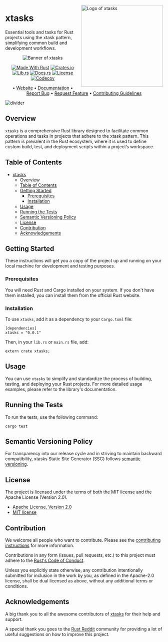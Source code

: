 <!-- markdownlint-disable MD033 MD041 -->

<img
  align="right"
  alt="Logo of xtasks"
  height="261"
  src="https://kura.pro/xtasks/images/logos/xtasks.webp"
  title="Logo of xtasks"
  width="261"
  />

<!-- markdownlint-enable MD033 MD041 -->

# xtasks

Essential tools and tasks for Rust projects using the xtask pattern, simplifying
common build and development workflows.

<!-- markdownlint-disable MD033 MD041 -->
<center>
<!-- markdownlint-enable MD033 MD041 -->

![Banner of xtasks][banner]

[![Made With Rust][made-with-rust-badge]][14] [![Crates.io][crates-badge]][8] [![Lib.rs][libs-badge]][10] [![Docs.rs][docs-badge]][9] [![License][license-badge]][3] [![Codecov][codecov-badge]][15]

• [Website][1] • [Documentation][9] • [Report Bug][4] • [Request Feature][4] • [Contributing Guidelines][5]

<!-- markdownlint-disable MD033 MD041 -->
</center>
<!-- markdownlint-enable MD033 MD041 -->

![divider][divider]

## Overview

`xtasks` is a comprehensive Rust library designed to facilitate common
operations and tasks in projects that adhere to the xtask pattern. This pattern
is prevalent in the Rust ecosystem, where it is used to define custom build,
test, and deployment scripts within a project’s workspace.

## Table of Contents

- [xtasks](#xtasks)
  - [Overview](#overview)
  - [Table of Contents](#table-of-contents)
  - [Getting Started](#getting-started)
    - [Prerequisites](#prerequisites)
    - [Installation](#installation)
  - [Usage](#usage)
  - [Running the Tests](#running-the-tests)
  - [Semantic Versioning Policy](#semantic-versioning-policy)
  - [License](#license)
  - [Contribution](#contribution)
  - [Acknowledgements](#acknowledgements)

## Getting Started

These instructions will get you a copy of the project up and running on your local machine for development and testing purposes.

### Prerequisites

You will need Rust and Cargo installed on your system. If you don't have them installed, you can install them from the official Rust website.

### Installation

To use `xtasks`, add it as a dependency to your `Cargo.toml` file:

```shell
[dependencies]
xtasks = "0.0.1"
```

Then, in your `lib.rs` or `main.rs` file, add:

```shell
extern crate xtasks;
```

## Usage

You can use `xtasks` to simplify and standardize the process of building,
testing, and deploying your Rust projects. For more detailed usage examples,
please refer to the library's documentation.

## Running the Tests

To run the tests, use the following command:

```shell
cargo test
```

## Semantic Versioning Policy

For transparency into our release cycle and in striving to maintain backward compatibility, xtasks Static Site Generator (SSG) follows [semantic versioning][7].

## License

The project is licensed under the terms of both the MIT license and the Apache License (Version 2.0).

- [Apache License, Version 2.0][2]
- [MIT license][3]

## Contribution

We welcome all people who want to contribute. Please see the [contributing instructions][5] for more information.

Contributions in any form (issues, pull requests, etc.) to this project must adhere to the [Rust's Code of Conduct][16].

Unless you explicitly state otherwise, any contribution intentionally submitted for inclusion in the work by you, as defined in the
Apache-2.0 license, shall be dual licensed as above, without any additional terms or conditions.

## Acknowledgements

A big thank you to all the awesome contributors of [xtasks][6] for their help and support.

A special thank you goes to the [Rust Reddit][13] community for providing a lot of useful suggestions on how to improve this project.

[0]: https://minifunctions.com/ "The Rust Mini Functions"
[1]: https://xtasks.pro "xtasks Website"
[2]: https://opensource.org/license/apache-2-0/ "Apache License, Version 2.0"
[3]: http://opensource.org/licenses/MIT "MIT license"
[4]: https://github.com/sebastienrousseau/xtasks/issues "Issues"
[5]: https://github.com/sebastienrousseau/xtasks/blob/main/CONTRIBUTING.md "Contributing"
[6]: https://github.com/sebastienrousseau/xtasks/graphs/contributors "Contributors"
[7]: http://semver.org/ "Semantic Versioning"
[8]: https://crates.io/crates/ssg "Crate.io"
[9]: https://docs.rs/crate/xtasks/ "Docs.rs"
[10]: https://lib.rs/crates/xtasks "Lib.rs"
[11]: https://github.com/sebastienrousseau/xtasks/actions "Actions"
[12]: https://github.github.com/gfm/ "GitHub Flavoured Markdown"
[13]: https://www.reddit.com/r/rust/ "Rust Reddit"
[14]: https://www.rust-lang.org/learn/get-started "Rust"
[15]: https://codecov.io/github/sebastienrousseau/xtasks?branch=main "Codecov"
[16]: https://www.rust-lang.org/policies/code-of-conduct "Rust's Code of Conduct"
[17]: https://forge.rust-lang.org/release/platform-support.html "Rust Platform Support"

[banner]: https://kura.pro/xtasks/images/titles/title-xtasks.webp "Banner of xtasks"
[codecov-badge]: https://img.shields.io/codecov/c/github/sebastienrousseau/xtasks?style=for-the-badge&token=wAcpid8YEt 'Codecov'

[crates-badge]: https://img.shields.io/crates/v/xtasks.svg?style=for-the-badge 'Crates.io badge'
[divider]: https://kura.pro/common/images/elements/divider.svg "divider"
[docs-badge]: https://img.shields.io/docsrs/xtasks.svg?style=for-the-badge 'Docs.rs badge'
[libs-badge]: https://img.shields.io/badge/lib.rs-v0.0.1-orange.svg?style=for-the-badge 'Lib.rs badge'
[license-badge]: https://img.shields.io/crates/l/xtasks.svg?style=for-the-badge 'License badge'
[made-with-rust-badge]: https://img.shields.io/badge/rust-f04041?style=for-the-badge&labelColor=c0282d&logo=rust 'Made With Rust badge'
